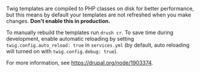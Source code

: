 Twig templates are compiled to PHP classes on disk for better performance, but this means by default your templates are not refreshed when you make changes. **Don't enable this in production.**

To manually rebuild the templates run `drush cr`. To save time during development, enable automatic reloading by setting `twig.config.auto_reload: true` in `services.yml` (by default, auto reloading will turned on with `twig.config.debug: true`).

For more information, see <https://drupal.org/node/1903374>.